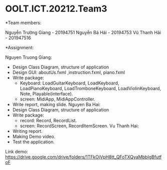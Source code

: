 # OOLT.ICT.20212.Team3

*Team members:

Nguyễn Trường Giang - 20194751
Nguyễn Bá Hải - 20194753
Vũ Thanh Hải - 201947516

*Assignment:

Nguyen Truong Giang:
-	Design Class Diagram, structure of application 
-	Design GUI: aboutUs.fxml ,instruction.fxml, piano.fxml  
-	Write package:
    + Keyboard: LoadGuitarKeyboard, LoadKeyboard, LoadPianoKeyboard, LoadTromboneKeyboard, LoadViolinKeyboard, Note, Playable(interface).
    + screen: MidiApp, MidiAppController.
-	Write report, making slide.
Nguyen Ba Hai:
-	Design Class Diagram, structure of application
-	Write package:
    + record: Record, RecordList.
    + screen: RecordScreen, RecordItemScreen.
Vu Thanh Hai:
-	Writing report.
-	Making Demo video.
-	Test the application.


Link demo:
https://drive.google.com/drive/folders/1TFkOjVpH8tt_QFoTXQyaMbbIgBfutfoF


 
